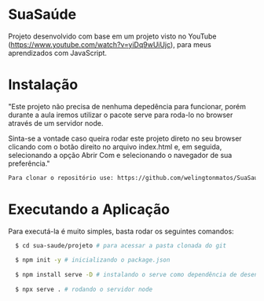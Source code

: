 # SuaSaúde
Projeto desenvolvido com base em um projeto visto no YouTube (https://www.youtube.com/watch?v=yiDq9wUiUjc), para meus aprendizados com JavaScript.

# Instalação
"Este projeto não precisa de nenhuma depedência para funcionar, porém durante a aula iremos utilizar o pacote serve para roda-lo no browser através de um servidor node.

Sinta-se a vontade caso queira rodar este projeto direto no seu browser clicando com o botão direito no arquivo index.html e, em seguida, selecionando a opção Abrir Com e selecionando o navegador de sua preferência."
```sh
Para clonar o repositório use: https://github.com/welingtonmatos/SuaSaude.git
```
# Executando a Aplicação
Para executá-la é muito simples, basta rodar os seguintes comandos:
```sh
  $ cd sua-saude/projeto # para acessar a pasta clonada do git
  
  $ npm init -y # inicializando o package.json
  
  $ npm install serve -D # instalando o serve como dependência de desenvolvimento
  
  $ npx serve . # rodando o servidor node
```
